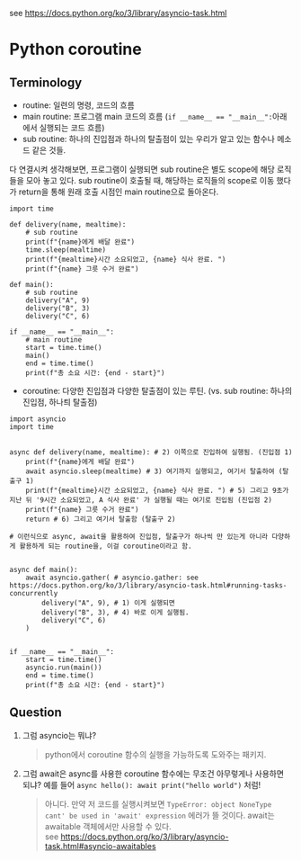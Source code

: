 see https://docs.python.org/ko/3/library/asyncio-task.html

# Python coroutine

## Terminology

- routine: 일련의 명령, 코드의 흐름
- main routine: 프로그램 main 코드의 흐름 (`if __name__ == "__main__":`아래에서 실행되는 코드 흐름)
- sub routine: 하나의 진입점과 하나의 탈출점이 있는 우리가 알고 있는 함수나 메소드 같은 것들.

다 연결시켜 생각해보면,
프로그램이 실행되면 sub routine은 별도 scope에 해당 로직들을 모아 놓고 있다. sub routine이 호출될 때, 해당하는 로직들의 scope로 이동 했다가 return을 통해 원래 호출 시점인 main routine으로 돌아온다.

```
import time

def delivery(name, mealtime):
    # sub routine
    print(f"{name}에게 배달 완료")
    time.sleep(mealtime)
    print(f"{mealtime}시간 소요되었고, {name} 식사 완료. ")
    print(f"{name} 그릇 수거 완료")

def main():
    # sub routine
    delivery("A", 9)
    delivery("B", 3)
    delivery("C", 6)

if __name__ == "__main__":
    # main routine
    start = time.time()
    main()
    end = time.time()
    print(f"총 소요 시간: {end - start}")

```

- coroutine: 다양한 진입점과 다양한 탈출점이 있는 루틴. (vs. sub routine: 하나의 진입점, 하나틔 탈출점)

```
import asyncio
import time


async def delivery(name, mealtime): # 2) 이쪽으로 진입하여 실행됨. (진입점 1)
    print(f"{name}에게 배달 완료")
    await asyncio.sleep(mealtime) # 3) 여기까지 실행되고, 여기서 탈출하여 (탈출구 1)
    print(f"{mealtime}시간 소요되었고, {name} 식사 완료. ") # 5) 그리고 9초가 지난 뒤 '9시간 소요되었고, A 식사 완료' 가 실행될 때는 여기로 진입됨 (진입점 2)
    print(f"{name} 그릇 수거 완료")
    return # 6) 그리고 여기서 탈출함 (탈출구 2)

# 이런식으로 async, await을 활용하여 진입점, 탈출구가 하나씩 만 있는게 아니라 다양하게 활용하게 되는 routine을, 이걸 coroutine이라고 함.


async def main():
    await asyncio.gather( # asyncio.gather: see https://docs.python.org/ko/3/library/asyncio-task.html#running-tasks-concurrently
        delivery("A", 9), # 1) 이게 실행되면
        delivery("B", 3), # 4) 바로 이게 실행됨.
        delivery("C", 6)
    )


if __name__ == "__main__":
    start = time.time()
    asyncio.run(main())
    end = time.time()
    print(f"총 소요 시간: {end - start}")

```

## Question

1. 그럼 asyncio는 뭐냐?
   > python에서 coroutine 함수의 실행을 가능하도록 도와주는 패키지.
2. 그럼 await은 async를 사용한 coroutine 함수에는 무조건 아무렇게나 사용하면 되냐? 예를 들어 `async hello(): await print("hello world")` 처럼!
   > 아니다. 만약 저 코드를 실행시켜보면 `TypeError: object NoneType cant' be used in 'await' expression` 에러가 뜰 것이다. await는 awaitable 객체에서만 사용할 수 있다.  
   > see https://docs.python.org/ko/3/library/asyncio-task.html#asyncio-awaitables
